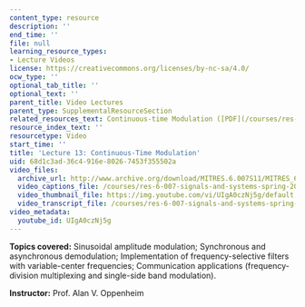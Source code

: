 ```yaml
---
content_type: resource
description: ''
end_time: ''
file: null
learning_resource_types:
- Lecture Videos
license: https://creativecommons.org/licenses/by-nc-sa/4.0/
ocw_type: ''
optional_tab_title: ''
optional_text: ''
parent_title: Video Lectures
parent_type: SupplementalResourceSection
related_resources_text: Continuous-time Modulation ([PDF](/courses/res-6-007-signals-and-systems-spring-2011/resources/mitres_6_007s11_lec13))
resource_index_text: ''
resourcetype: Video
start_time: ''
title: 'Lecture 13: Continuous-Time Modulation'
uid: 68d1c3ad-36c4-916e-8026-7453f355502a
video_files:
  archive_url: http://www.archive.org/download/MITRES.6.007S11/MITRES_6-007S11lec13_300k.mp4
  video_captions_file: /courses/res-6-007-signals-and-systems-spring-2011/bc15d68006df5b889c56f7a9ba3a49b4_UIgA0czNj5g.vtt
  video_thumbnail_file: https://img.youtube.com/vi/UIgA0czNj5g/default.jpg
  video_transcript_file: /courses/res-6-007-signals-and-systems-spring-2011/27c2da63e0f9eec6dcd0c6d1250ca4a0_UIgA0czNj5g.pdf
video_metadata:
  youtube_id: UIgA0czNj5g
---
```


**Topics covered:** Sinusoidal amplitude modulation; Synchronous and asynchronous demodulation; Implementation of frequency-selective filters with variable-center frequencies; Communication applications (frequency-division multiplexing and single-side band modulation).

**Instructor:** Prof. Alan V. Oppenheim

